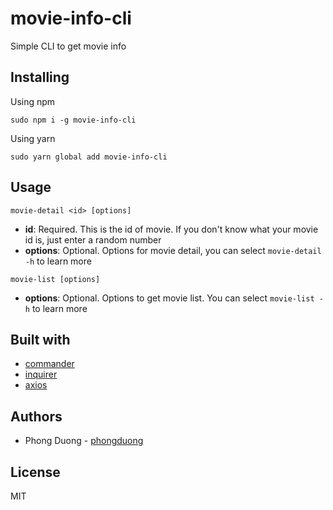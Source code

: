 # movie-info-cli

Simple CLI to get movie info

## Installing

Using npm

`sudo npm i -g movie-info-cli`

Using yarn

`sudo yarn global add movie-info-cli`

## Usage

`movie-detail <id> [options]`

* **id**: Required. This is the id of movie. If you don't know what your movie id is, just enter a random number
* **options**: Optional. Options for movie detail, you can select `movie-detail -h` to learn more

`movie-list [options]`

* **options**: Optional. Options to get movie list. You can select `movie-list -h` to learn more

## Built with

* [commander](https://github.com/tj/commander.js)
* [inquirer](https://github.com/SBoudrias/Inquirer.js)
* [axios](https://github.com/axios/axios)

## Authors

* Phong Duong - [phongduong](https://github.com/phongduong)

## License

MIT
